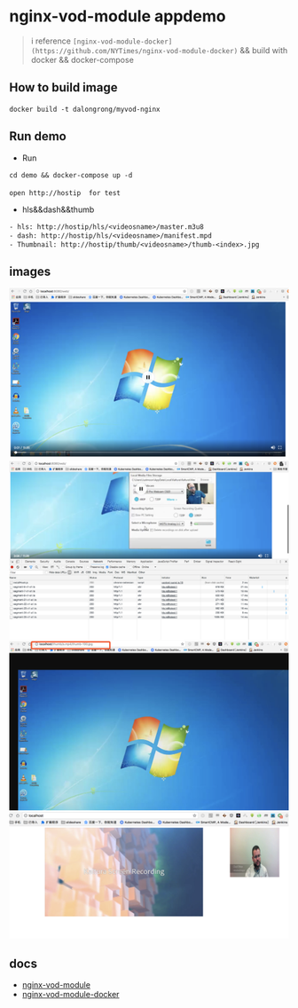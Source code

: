 # nginx-vod-module appdemo

> i reference `[nginx-vod-module-docker](https://github.com/NYTimes/nginx-vod-module-docker)` && build  with docker && docker-compose

## How to build image

```code
docker build -t dalongrong/myvod-nginx
```

## Run demo

* Run

```code
cd demo && docker-compose up -d

open http://hostip  for test
```

* hls&&dash&&thumb

```code
- hls: http://hostip/hls/<videosname>/master.m3u8
- dash: http://hostip/hls/<videosname>/manifest.mpd
- Thumbnail: http://hostip/thumb/<videosname>/thumb-<index>.jpg
```

## images

![](./images/1.png)
![](./images/2.png)
![](./images/3.png)
![](./images/4.png)

## docs

- [nginx-vod-module](https://github.com/kaltura/nginx-vod-module)
- [nginx-vod-module-docker](https://github.com/NYTimes/nginx-vod-module-docker)
